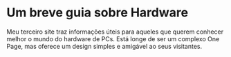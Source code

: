 # Um breve guia sobre Hardware
Meu terceiro site traz informações úteis para aqueles que querem conhecer melhor o mundo do hardware de PCs. Está longe de ser um complexo One Page, mas oferece um design simples e amigável ao seus visitantes.
